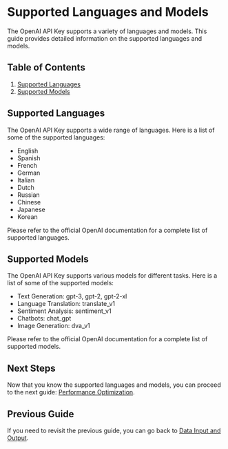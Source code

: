 # Supported Languages and Models

The OpenAI API Key supports a variety of languages and models. This guide provides detailed information on the supported languages and models.

## Table of Contents

1. [Supported Languages](#supported-languages)
2. [Supported Models](#supported-models)

## Supported Languages

The OpenAI API Key supports a wide range of languages. Here is a list of some of the supported languages:

- English
- Spanish
- French
- German
- Italian
- Dutch
- Russian
- Chinese
- Japanese
- Korean

Please refer to the official OpenAI documentation for a complete list of supported languages.

## Supported Models

The OpenAI API Key supports various models for different tasks. Here is a list of some of the supported models:

- Text Generation: gpt-3, gpt-2, gpt-2-xl
- Language Translation: translate_v1
- Sentiment Analysis: sentiment_v1
- Chatbots: chat_gpt
- Image Generation: dva_v1

Please refer to the official OpenAI documentation for a complete list of supported models.

## Next Steps

Now that you know the supported languages and models, you can proceed to the next guide: [Performance Optimization](PerformanceOptimization.md).

## Previous Guide

If you need to revisit the previous guide, you can go back to [Data Input and Output](DataInputAndOutput.md).

